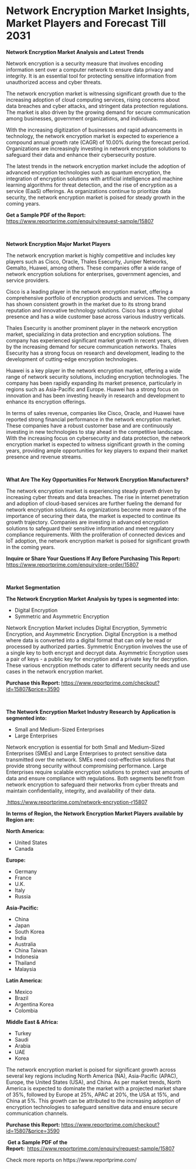 <p><h1>Network Encryption Market Insights, Market Players and Forecast Till 2031</h1></p><p><strong>Network Encryption Market Analysis and Latest Trends</strong></p>
<p><p>Network encryption is a security measure that involves encoding information sent over a computer network to ensure data privacy and integrity. It is an essential tool for protecting sensitive information from unauthorized access and cyber threats.</p><p>The network encryption market is witnessing significant growth due to the increasing adoption of cloud computing services, rising concerns about data breaches and cyber attacks, and stringent data protection regulations. The market is also driven by the growing demand for secure communication among businesses, government organizations, and individuals.</p><p>With the increasing digitization of businesses and rapid advancements in technology, the network encryption market is expected to experience a compound annual growth rate (CAGR) of 10.00% during the forecast period. Organizations are increasingly investing in network encryption solutions to safeguard their data and enhance their cybersecurity posture.</p><p>The latest trends in the network encryption market include the adoption of advanced encryption technologies such as quantum encryption, the integration of encryption solutions with artificial intelligence and machine learning algorithms for threat detection, and the rise of encryption as a service (EaaS) offerings. As organizations continue to prioritize data security, the network encryption market is poised for steady growth in the coming years.</p></p>
<p><strong>Get a Sample PDF of the Report:&nbsp;</strong> <a href="https://www.reportprime.com/enquiry/request-sample/15807">https://www.reportprime.com/enquiry/request-sample/15807</a></p>
<p>&nbsp;</p>
<p><strong>Network Encryption Major Market Players</strong></p>
<p><p>The network encryption market is highly competitive and includes key players such as Cisco, Oracle, Thales Esecurity, Juniper Networks, Gemalto, Huawei, among others. These companies offer a wide range of network encryption solutions for enterprises, government agencies, and service providers.</p><p>Cisco is a leading player in the network encryption market, offering a comprehensive portfolio of encryption products and services. The company has shown consistent growth in the market due to its strong brand reputation and innovative technology solutions. Cisco has a strong global presence and has a wide customer base across various industry verticals.</p><p>Thales Esecurity is another prominent player in the network encryption market, specializing in data protection and encryption solutions. The company has experienced significant market growth in recent years, driven by the increasing demand for secure communication networks. Thales Esecurity has a strong focus on research and development, leading to the development of cutting-edge encryption technologies.</p><p>Huawei is a key player in the network encryption market, offering a wide range of network security solutions, including encryption technologies. The company has been rapidly expanding its market presence, particularly in regions such as Asia-Pacific and Europe. Huawei has a strong focus on innovation and has been investing heavily in research and development to enhance its encryption offerings.</p><p>In terms of sales revenue, companies like Cisco, Oracle, and Huawei have reported strong financial performance in the network encryption market. These companies have a robust customer base and are continuously investing in new technologies to stay ahead in the competitive landscape. With the increasing focus on cybersecurity and data protection, the network encryption market is expected to witness significant growth in the coming years, providing ample opportunities for key players to expand their market presence and revenue streams.</p></p>
<p>&nbsp;</p>
<p><strong>What Are The Key Opportunities For Network Encryption Manufacturers?</strong></p>
<p><p>The network encryption market is experiencing steady growth driven by increasing cyber threats and data breaches. The rise in internet penetration and adoption of cloud-based services are further fueling the demand for network encryption solutions. As organizations become more aware of the importance of securing their data, the market is expected to continue its growth trajectory. Companies are investing in advanced encryption solutions to safeguard their sensitive information and meet regulatory compliance requirements. With the proliferation of connected devices and IoT adoption, the network encryption market is poised for significant growth in the coming years.</p></p>
<p><strong>Inquire or Share Your Questions If Any Before Purchasing This Report:</strong> <a href="https://www.reportprime.com/enquiry/pre-order/15807">https://www.reportprime.com/enquiry/pre-order/15807</a></p>
<p>&nbsp;</p>
<p><strong>Market Segmentation</strong></p>
<p><strong>The Network Encryption Market Analysis by types is segmented into:</strong></p>
<p><ul><li>Digital Encryption</li><li>Symmetric and Asymmetric Encryption</li></ul></p>
<p><p>Network Encryption Market includes Digital Encryption, Symmetric Encryption, and Asymmetric Encryption. Digital Encryption is a method where data is converted into a digital format that can only be read or processed by authorized parties. Symmetric Encryption involves the use of a single key to both encrypt and decrypt data. Asymmetric Encryption uses a pair of keys - a public key for encryption and a private key for decryption. These various encryption methods cater to different security needs and use cases in the network encryption market.</p></p>
<p><strong>Purchase this Report:&nbsp;</strong><a href="https://www.reportprime.com/checkout?id=15807&price=3590">https://www.reportprime.com/checkout?id=15807&price=3590</a></p>
<p>&nbsp;</p>
<p><strong>The Network Encryption Market Industry Research by Application is segmented into:</strong></p>
<p><ul><li>Small and Medium-Sized Enterprises</li><li>Large Enterprises</li></ul></p>
<p><p>Network encryption is essential for both Small and Medium-Sized Enterprises (SMEs) and Large Enterprises to protect sensitive data transmitted over the network. SMEs need cost-effective solutions that provide strong security without compromising performance. Large Enterprises require scalable encryption solutions to protect vast amounts of data and ensure compliance with regulations. Both segments benefit from network encryption to safeguard their networks from cyber threats and maintain confidentiality, integrity, and availability of their data.</p></p>
<p><a href="https://www.reportprime.com/network-encryption-r15807">&nbsp;https://www.reportprime.com/network-encryption-r15807</a></p>
<p><strong>In terms of Region, the Network Encryption Market Players available by Region are:</strong></p>
<p>
    <p> <strong> North America: </strong>
        <ul>
            <li>United States</li>
            <li>Canada</li>
        </ul>
        </p> 
    <p> <strong> Europe: </strong>
        <ul>
            <li>Germany</li>
            <li>France</li>
            <li>U.K.</li>
            <li>Italy</li>
            <li>Russia</li>
        </ul>
        </p> 
    <p> <strong> Asia-Pacific: </strong>
        <ul>
            <li>China</li>
            <li>Japan</li>
            <li>South Korea</li>
            <li>India</li>
            <li>Australia</li>
            <li>China Taiwan</li>
            <li>Indonesia</li>
            <li>Thailand</li>
            <li>Malaysia</li>
        </ul>
        </p> 
    <p> <strong> Latin America: </strong>
        <ul>
            <li>Mexico</li>
            <li>Brazil</li>
            <li>Argentina Korea</li>
            <li>Colombia</li>
        </ul>
        </p> 
    <p> <strong> Middle East & Africa: </strong>
        <ul>
            <li>Turkey</li>
            <li>Saudi</li>
            <li>Arabia</li>
            <li>UAE</li>
            <li>Korea</li>
        </ul>
    </p>
    </p>
<p><p>The network encryption market is poised for significant growth across several key regions including North America (NA), Asia-Pacific (APAC), Europe, the United States (USA), and China. As per market trends, North America is expected to dominate the market with a projected market share of 35%, followed by Europe at 25%, APAC at 20%, the USA at 15%, and China at 5%. This growth can be attributed to the increasing adoption of encryption technologies to safeguard sensitive data and ensure secure communication channels.</p></p>
<p><strong>Purchase this Report: </strong><a href="https://www.reportprime.com/checkout?id=15807&price=3590">https://www.reportprime.com/checkout?id=15807&price=3590</a></p>
<p>&nbsp;<strong>Get a Sample PDF of the Report:&nbsp;&nbsp;</strong><a href="https://www.reportprime.com/enquiry/request-sample/15807">https://www.reportprime.com/enquiry/request-sample/15807</a></p>
<p><strong></strong></p>
<p>Check more reports on https://www.reportprime.com/</p>